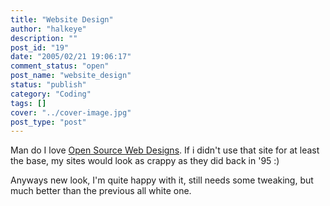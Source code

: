 ```yaml
---
title: "Website Design"
author: "halkeye"
description: ""
post_id: "19"
date: "2005/02/21 19:06:17"
comment_status: "open"
post_name: "website_design"
status: "publish"
category: "Coding"
tags: []
cover: "../cover-image.jpg"
post_type: "post"
---
```


Man do I love [Open Source Web Designs](https://oswd.org/). If i didn't use that site for at least the base, my sites would look as crappy as they did back in '95 :)

Anyways new look, I'm quite happy with it, still needs some tweaking, but much better than the previous all white one.
